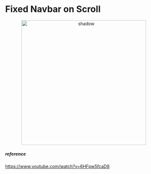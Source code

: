 # Fixed Navbar on Scroll
<div align=center>
  <img src="nav.gif" alt="shadow" width="400px">
</div>



##### reference
https://www.youtube.com/watch?v=6HFpw5fcaD8